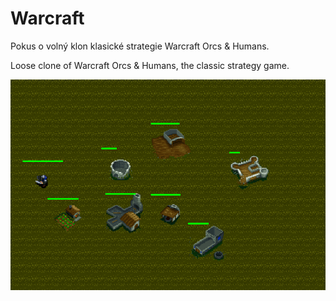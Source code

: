  # Warcraft
 
 <p>Pokus o volný klon klasické strategie Warcraft Orcs & Humans.</p>
 <p>Loose clone of Warcraft Orcs & Humans, the classic strategy game.</p>
<p><img src="https://github.com/KamilKohoutek/warcraft/blob/master/preview_040617.PNG" alt="Náhled demo mapy" style="max-width:100%;"></p>
